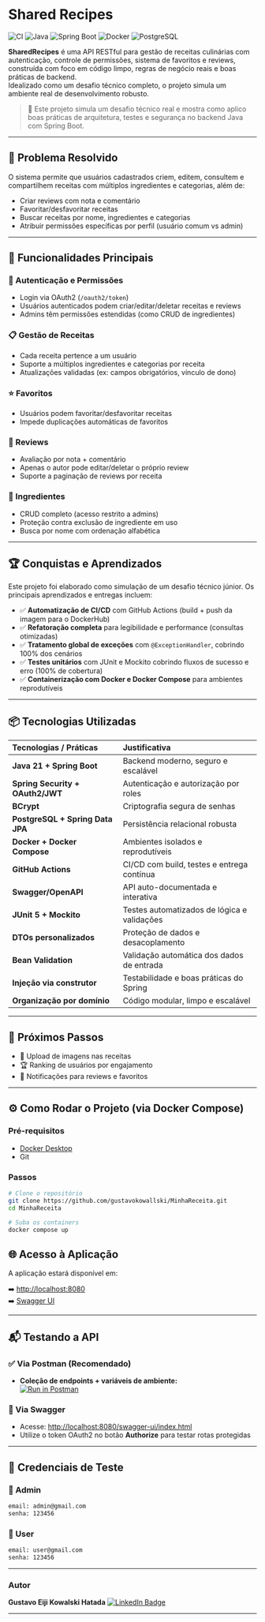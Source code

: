#  Shared Recipes

![CI](https://github.com/gustavokowallski/MinhaReceita/actions/workflows/ci.yml/badge.svg)
![Java](https://img.shields.io/badge/Java-21-blue)
![Spring Boot](https://img.shields.io/badge/Spring%20Boot-3.1-brightgreen)
![Docker](https://img.shields.io/badge/docker-enabled-blue)
![PostgreSQL](https://img.shields.io/badge/postgres-db-blue)

**SharedRecipes** é uma API RESTful para gestão de receitas culinárias com autenticação, controle de permissões, sistema de favoritos e reviews, construída com foco em código limpo, regras de negócio reais e boas práticas de backend.  
Idealizado como um desafio técnico completo, o projeto simula um ambiente real de desenvolvimento robusto.

> 📢 Este projeto simula um desafio técnico real e mostra como aplico boas práticas de arquitetura, testes e segurança no backend Java com Spring Boot.


---

## 📌 Problema Resolvido

O sistema permite que usuários cadastrados criem, editem, consultem e compartilhem receitas com múltiplos ingredientes e categorias, além de:

- Criar reviews com nota e comentário
- Favoritar/desfavoritar receitas
- Buscar receitas por nome, ingredientes e categorias
- Atribuir permissões específicas por perfil (usuário comum vs admin)

---

## 🧩 Funcionalidades Principais

### 🔐 Autenticação e Permissões

- Login via OAuth2 (`/oauth2/token`)
- Usuários autenticados podem criar/editar/deletar receitas e reviews
- Admins têm permissões estendidas (como CRUD de ingredientes)

### 📋 Gestão de Receitas

- Cada receita pertence a um usuário
- Suporte a múltiplos ingredientes e categorias por receita
- Atualizações validadas (ex: campos obrigatórios, vínculo de dono)

### ⭐ Favoritos

- Usuários podem favoritar/desfavoritar receitas
- Impede duplicações automáticas de favoritos

### 🧪 Reviews

- Avaliação por nota + comentário
- Apenas o autor pode editar/deletar o próprio review
- Suporte a paginação de reviews por receita

### 🥫 Ingredientes

- CRUD completo (acesso restrito a admins)
- Proteção contra exclusão de ingrediente em uso
- Busca por nome com ordenação alfabética

---

## 🏆 Conquistas e Aprendizados

Este projeto foi elaborado como simulação de um desafio técnico júnior. Os principais aprendizados e entregas incluem:

- ✅ **Automatização de CI/CD** com GitHub Actions (build + push da imagem para o DockerHub)
- ✅ **Refatoração completa** para legibilidade e performance (consultas otimizadas)
- ✅ **Tratamento global de exceções** com `@ExceptionHandler`, cobrindo 100% dos cenários
- ✅ **Testes unitários** com JUnit e Mockito cobrindo fluxos de sucesso e erro (100% de cobertura)
- ✅ **Containerização com Docker e Docker Compose** para ambientes reprodutíveis

---

## 📦 Tecnologias Utilizadas

| Tecnologias / Práticas | Justificativa |
| :--- | :--- |
| **Java 21 + Spring Boot** | Backend moderno, seguro e escalável |
| **Spring Security + OAuth2/JWT** | Autenticação e autorização por roles |
| **BCrypt** | Criptografia segura de senhas |
| **PostgreSQL + Spring Data JPA** | Persistência relacional robusta |
| **Docker + Docker Compose** | Ambientes isolados e reprodutíveis |
| **GitHub Actions** | CI/CD com build, testes e entrega contínua |
| **Swagger/OpenAPI** | API auto-documentada e interativa |
| **JUnit 5 + Mockito** | Testes automatizados de lógica e validações |
| **DTOs personalizados** | Proteção de dados e desacoplamento |
| **Bean Validation** | Validação automática dos dados de entrada |
| **Injeção via construtor** | Testabilidade e boas práticas do Spring |
| **Organização por domínio** | Código modular, limpo e escalável |

---

## 🚀 Próximos Passos

- 📸 Upload de imagens nas receitas  
- 🏆 Ranking de usuários por engajamento  
- 🔔 Notificações para reviews e favoritos

---

## ⚙️ Como Rodar o Projeto (via Docker Compose)

### Pré-requisitos
- [Docker Desktop](https://www.docker.com/products/docker-desktop/)
- Git

### Passos

```bash
# Clone o repositório
git clone https://github.com/gustavokowallski/MinhaReceita.git
cd MinhaReceita

# Suba os containers
docker compose up

```
## 🌐 Acesso à Aplicação

A aplicação estará disponível em:

➡️ [http://localhost:8080](http://localhost:8080)  
➡️ [Swagger UI](http://localhost:8080/swagger-ui/index.html)

---

## 📬 Testando a API

### ✅ Via Postman (Recomendado)

- **Coleção de endpoints + variáveis de ambiente:**  
  [![Run in Postman](https://run.pstmn.io/button.svg)](https://nawszera.postman.co/workspace/nawszera's-Workspace~ea6779bc-203d-4c77-8395-e87a3f1091fa/collection/45108000-4940dac4-9643-4a53-b591-5ad13ab61698?action=share&creator=45108000&active-environment=45108000-ee357952-f911-405a-9337-066beac8e080)

### 📖 Via Swagger

- Acesse: [http://localhost:8080/swagger-ui/index.html](http://localhost:8080/swagger-ui/index.html)  
- Utilize o token OAuth2 no botão **Authorize** para testar rotas protegidas

---

## 🔐 Credenciais de Teste

### 👑 Admin
```bash
email: admin@gmail.com  
senha: 123456
```
### 👤 User
```bash
email: user@gmail.com    
senha: 123456
```
---

### **Autor**

**Gustavo Eiji Kowalski Hatada**
[![LinkedIn Badge](https://img.shields.io/badge/-Gustavo%20Kowalski-blue?style=flat&logo=Linkedin&logoColor=white)](https://www.linkedin.com/in/gustavokowalski/)

---
